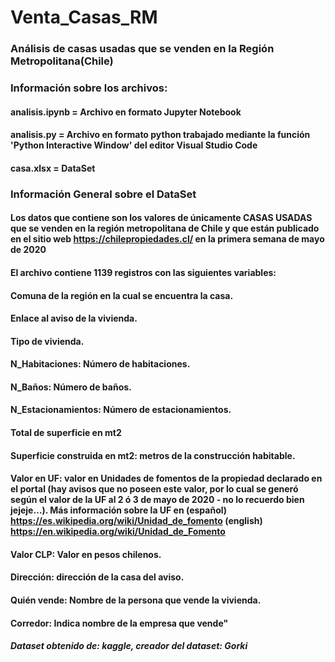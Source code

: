 # Venta_Casas_RM
### Análisis de casas usadas que se venden en la Región Metropolitana(Chile)
### Información sobre los archivos:
#### analisis.ipynb = Archivo en formato Jupyter Notebook
#### analisis.py = Archivo en formato python trabajado mediante la función 'Python Interactive Window' del editor Visual Studio Code
#### casa.xlsx = DataSet

### Información General sobre el DataSet

#### Los datos que contiene son los valores de únicamente CASAS USADAS que se venden en la región metropolitana de Chile y que están publicado en el sitio web https://chilepropiedades.cl/ en la primera semana de mayo de 2020

#### El archivo contiene 1139 registros con las siguientes variables:

#### Comuna de la región en la cual se encuentra la casa.
#### Enlace al aviso de la vivienda.
#### Tipo de vivienda.
#### N_Habitaciones: Número de habitaciones.
#### N_Baños: Número de baños.
#### N_Estacionamientos: Número de estacionamientos.
#### Total de superficie en mt2
#### Superficie construida en mt2: metros de la construcción habitable.
#### Valor en UF: valor en Unidades de fomentos de la propiedad declarado en el portal (hay avisos que no poseen este valor, por lo cual se generó según el valor de la UF al 2 ó 3 de mayo de 2020 - no lo recuerdo bien jejeje…). Más información sobre la UF en (español) https://es.wikipedia.org/wiki/Unidad_de_fomento (english) https://en.wikipedia.org/wiki/Unidad_de_Fomento
#### Valor CLP: Valor en pesos chilenos.
#### Dirección: dirección de la casa del aviso.
#### Quién vende: Nombre de la persona que vende la vivienda.
#### Corredor: Indica nombre de la empresa que vende"

##### Dataset obtenido de: kaggle, creador del dataset: Gorki
